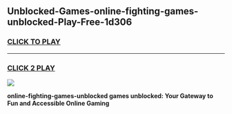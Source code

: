 
## Unblocked-Games-online-fighting-games-unblocked-Play-Free-1d306
<h3>
<a href="https://premium76.site?title=online-fighting-games-unblocked&ref=10A">CLICK TO PLAY</a></h3>
<hr>

<h3>
<a href="https://premium76.site?title=online-fighting-games-unblocked&ref=10A">CLICK 2 PLAY</a>
  
</h3>

<a href="https://premium76.site?title=online-fighting-games-unblocked&ref=10A"><img src="https://clearcache.store/games.png"></a>


**online-fighting-games-unblocked games unblocked: Your Gateway to Fun and Accessible Online Gaming**
